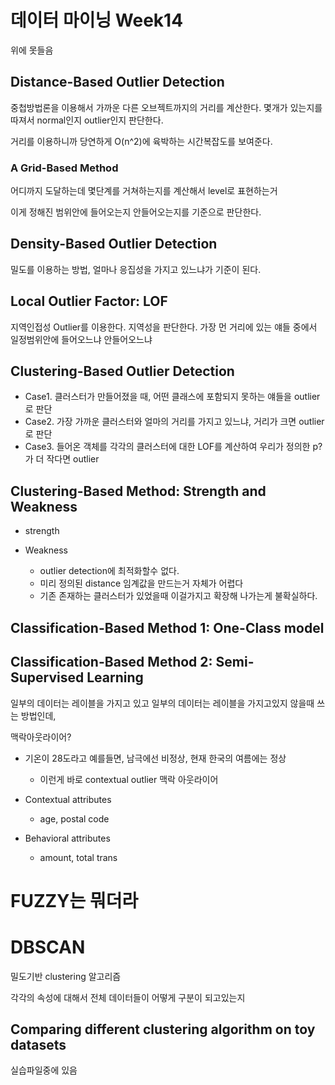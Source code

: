 # 데이터 마이닝 Week14





위에 못들음





## Distance-Based Outlier Detection

중첩방법론을 이용해서 가까운 다른 오브젝트까지의 거리를 계산한다. 몇개가 있는지를 따져서 normal인지 outlier인지 판단한다.

거리를 이용하니까 당연하게 O(n^2)에 육박하는 시간복잡도를 보여준다.



### A Grid-Based Method

어디까지 도달하는데 몇단계를 거쳐하는지를 계산해서 level로 표현하는거

이게 정해진 범위안에 들어오는지 안들어오는지를 기준으로 판단한다.



## Density-Based Outlier Detection

밀도를 이용하는 방법, 얼마나 응집성을 가지고 있느냐가 기준이 된다.





## Local Outlier Factor: LOF

지역인접성 Outlier를 이용한다. 지역성을 판단한다. 가장 먼 거리에 있는 얘들 중에서 일정범위안에 들어오느냐 안들어오느냐



## Clustering-Based Outlier Detection

- Case1. 클러스터가 만들어졌을 때, 어떤 클래스에 포함되지 못하는 얘들을 outlier로 판단
- Case2. 가장 가까운 클러스터와 얼마의 거리를 가지고 있느냐, 거리가 크면 outlier로 판단
- Case3. 들어온 객체를 각각의 클러스터에 대한 LOF를 계산하여 우리가 정의한 p?가 더 작다면 outlier



## Clustering-Based Method: Strength and Weakness

- strength





- Weakness
  - outlier detection에 최적화할수 없다.
  - 미리 정의된 distance 임계값을 만드는거 자체가 어렵다
  - 기존 존재하는 클러스터가 있었을때 이걸가지고 확장해 나가는게 불확실하다.





## Classification-Based Method 1: One-Class model





## Classification-Based Method 2: Semi-Supervised Learning

일부의 데이터는 레이블을 가지고 있고 일부의 데이터는 레이블을 가지고있지 않을때 쓰는 방법인데, 





맥락아웃라이어?

- 기온이 28도라고 예를들면, 남극에선 비정상, 현재 한국의 여름에는 정상
  - 이런게 바로 contextual outlier 맥락 아웃라이어



- Contextual attributes
  - age, postal code
- Behavioral attributes
  - amount, total trans







# FUZZY는 뭐더라





# DBSCAN

밀도기반 clustering 알고리즘



각각의 속성에 대해서 전체 데이터들이 어떻게 구분이 되고있는지





## Comparing different clustering algorithm on toy datasets

실습파일중에 있음